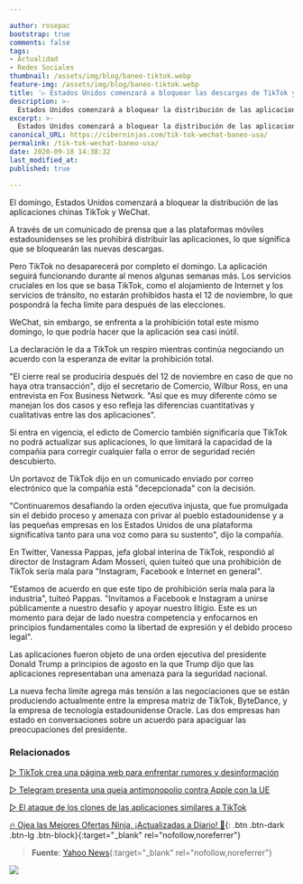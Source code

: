 ```yaml
---

author: rosepac
bootstrap: true
comments: false
tags:
- Actualidad
- Redes Sociales
thumbnail: /assets/img/blog/baneo-tiktok.webp
feature-img: /assets/img/blog/baneo-tiktok.webp
title: '▷ Estados Unidos comenzará a bloquear las descargas de TikTok y WeChat el domingo'
description: >-
  Estados Unidos comenzará a bloquear la distribución de las aplicaciones chinas TikTok y WeChat el domingo, dijo el viernes el Departamento de Comercio.
excerpt: >-
  Estados Unidos comenzará a bloquear la distribución de las aplicaciones chinas TikTok y WeChat el domingo, dijo el viernes el Departamento de Comercio.
canonical_URL: https://ciberninjas.com/tik-tok-wechat-baneo-usa/
permalink: /tik-tok-wechat-baneo-usa/
date: 2020-09-18 14:38:32
last_modified_at: 
published: true

---
```


El domingo, Estados Unidos comenzará a bloquear la distribución de las aplicaciones chinas TikTok y WeChat.

A través de un comunicado de prensa que a las plataformas móviles estadounidenses se les prohibirá distribuir las aplicaciones, lo que significa que se bloquearán las nuevas descargas.

Pero TikTok no desaparecerá por completo el domingo. La aplicación seguirá funcionando durante al menos algunas semanas más. Los servicios cruciales en los que se basa TikTok, como el alojamiento de Internet y los servicios de tránsito, no estarán prohibidos hasta el 12 de noviembre, lo que pospondrá la fecha límite para después de las elecciones.

WeChat, sin embargo, se enfrenta a la prohibición total este mismo domingo, lo que podría hacer que la aplicación sea casi inútil.

La declaración le da a TikTok un respiro mientras continúa negociando un acuerdo con la esperanza de evitar la prohibición total.

"El cierre real se produciría después del 12 de noviembre en caso de que no haya otra transacción", dijo el secretario de Comercio, Wilbur Ross, en una entrevista en Fox Business Network. "Así que es muy diferente cómo se manejan los dos casos y eso refleja las diferencias cuantitativas y cualitativas entre las dos aplicaciones".

Si entra en vigencia, el edicto de Comercio también significaría que TikTok no podrá actualizar sus aplicaciones, lo que limitará la capacidad de la compañía para corregir cualquier falla o error de seguridad recién descubierto.

Un portavoz de TikTok dijo en un comunicado enviado por correo electrónico que la compañía está "decepcionada" con la decisión.

"Continuaremos desafiando la orden ejecutiva injusta, que fue promulgada sin el debido proceso y amenaza con privar al pueblo estadounidense y a las pequeñas empresas en los Estados Unidos de una plataforma significativa tanto para una voz como para su sustento", dijo la compañía.

En Twitter, Vanessa Pappas, jefa global interina de TikTok, respondió al director de Instagram Adam Mosseri, quien tuiteó que una prohibición de TikTok sería mala para "Instagram, Facebook e Internet en general".

"Estamos de acuerdo en que este tipo de prohibición sería mala para la industria", tuiteó Pappas. "Invitamos a Facebook e Instagram a unirse públicamente a nuestro desafío y apoyar nuestro litigio. Este es un momento para dejar de lado nuestra competencia y enfocarnos en principios fundamentales como la libertad de expresión y el debido proceso legal".

Las aplicaciones fueron objeto de una orden ejecutiva del presidente Donald Trump a principios de agosto en la que Trump dijo que las aplicaciones representaban una amenaza para la seguridad nacional.

La nueva fecha límite agrega más tensión a las negociaciones que se están produciendo actualmente entre la empresa matriz de TikTok, ByteDance, y la empresa de tecnología estadounidense Oracle. Las dos empresas han estado en conversaciones sobre un acuerdo para apaciguar las preocupaciones del presidente.

### **Relacionados** <!-- omit in toc -->

[▷ TikTok crea una página web para enfrentar rumores y desinformación](https://ciberninjas.com/tiktok-crea-web-contra-desinformacion/)

[▷ Telegram presenta una queja antimonopolio contra Apple con la UE](https://ciberninjas.com/telegram-vs-apple/)

[▷ El ataque de los clones de las aplicaciones similares a TikTok](https://ciberninjas.com/clones-tiktok/)

[🔥 Ojea las Mejores Ofertas Ninja, ¡Actualizadas a Diario! 🎁](https://www.amazon.es/shop/cibercursos){: .btn .btn-dark .btn-lg .btn-block}{:target="_blank" rel="nofollow,noreferrer"}

> **Fuente**: [Yahoo News](https://news.yahoo.com/u-start-blocking-tiktok-wechat-122617979.html "Yahoo news"){:target="_blank" rel="nofollow,noreferrer"}

![](/assets/img/blog/ "")
